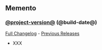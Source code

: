 ## Memento
### [@project-version@](https://github.com/diomsg-code/Memento/tree/@project-version@) (@build-date@)
[Full Changelog](https://github.com/diomsg-code/Memento/compare/@last-project-version@...@project-version@) - [Previous Releases](https://github.com/diomsg-code/Memento/releases)

- XXX